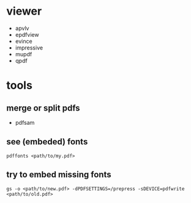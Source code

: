 # viewer

* apvlv
* epdfview
* evince
* impressive
* mupdf
* qpdf

# tools

## merge or split pdfs

* pdfsam

## see (embeded) fonts

```
pdffonts <path/to/my.pdf>
```

## try to embed missing fonts

```
gs -o <path/to/new.pdf> -dPDFSETTINGS=/prepress -sDEVICE=pdfwrite <path/to/old.pdf>
```
